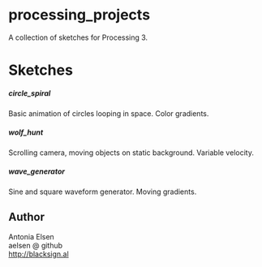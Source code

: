 # processing_projects
A collection of sketches for Processing 3.

# Sketches
##### circle_spiral
Basic animation of circles looping in space. Color gradients.

##### wolf_hunt
Scrolling camera, moving objects on static background. Variable velocity.

##### wave_generator
Sine and square waveform generator. Moving gradients.

## Author
Antonia Elsen  
aelsen @ github  
http://blacksign.al
